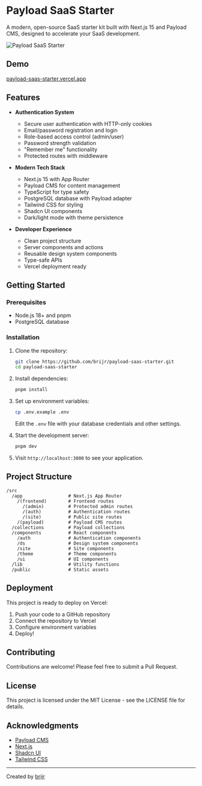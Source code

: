 # Payload SaaS Starter

A modern, open-source SaaS starter kit built with Next.js 15 and Payload CMS, designed to accelerate your SaaS development.

![Payload SaaS Starter](https://payload-saas-starter.vercel.app/opengraph-image.jpg)

## Demo

[payload-saas-starter.vercel.app](https://payload-saas-starter.vercel.app)

## Features

- **Authentication System**

  - Secure user authentication with HTTP-only cookies
  - Email/password registration and login
  - Role-based access control (admin/user)
  - Password strength validation
  - "Remember me" functionality
  - Protected routes with middleware

- **Modern Tech Stack**

  - Next.js 15 with App Router
  - Payload CMS for content management
  - TypeScript for type safety
  - PostgreSQL database with Payload adapter
  - Tailwind CSS for styling
  - Shadcn UI components
  - Dark/light mode with theme persistence

- **Developer Experience**
  - Clean project structure
  - Server components and actions
  - Reusable design system components
  - Type-safe APIs
  - Vercel deployment ready

## Getting Started

### Prerequisites

- Node.js 18+ and pnpm
- PostgreSQL database

### Installation

1. Clone the repository:

   ```bash
   git clone https://github.com/brijr/payload-saas-starter.git
   cd payload-saas-starter
   ```

2. Install dependencies:

   ```bash
   pnpm install
   ```

3. Set up environment variables:

   ```bash
   cp .env.example .env
   ```

   Edit the `.env` file with your database credentials and other settings.

4. Start the development server:

   ```bash
   pnpm dev
   ```

5. Visit `http://localhost:3000` to see your application.

## Project Structure

```
/src
  /app                 # Next.js App Router
    /(frontend)        # Frontend routes
      /(admin)         # Protected admin routes
      /(auth)          # Authentication routes
      /(site)          # Public site routes
    /(payload)         # Payload CMS routes
  /collections         # Payload collections
  /components          # React components
    /auth              # Authentication components
    /ds                # Design system components
    /site              # Site components
    /theme             # Theme components
    /ui                # UI components
  /lib                 # Utility functions
  /public              # Static assets
```

## Deployment

This project is ready to deploy on Vercel:

1. Push your code to a GitHub repository
2. Connect the repository to Vercel
3. Configure environment variables
4. Deploy!

## Contributing

Contributions are welcome! Please feel free to submit a Pull Request.

## License

This project is licensed under the MIT License - see the LICENSE file for details.

## Acknowledgments

- [Payload CMS](https://payloadcms.com)
- [Next.js](https://nextjs.org)
- [Shadcn UI](https://ui.shadcn.com)
- [Tailwind CSS](https://tailwindcss.com)

---

Created by [brijr](https://github.com/brijr)
